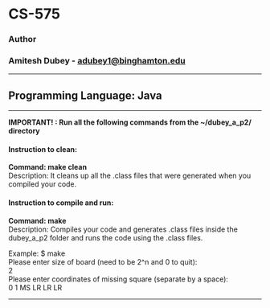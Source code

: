 # CS-575

### Author

### Amitesh Dubey - adubey1@binghamton.edu

---

## Programming Language: Java

---

**IMPORTANT! : Run all the following commands from the ~/dubey_a_p2/ directory**

#### Instruction to clean:

**Command: make clean**  
Description: It cleans up all the .class files that were generated when you
compiled your code.

#### Instruction to compile and run:

**Command: make**  
Description: Compiles your code and generates .class files inside the dubey_a_p2 folder and runs the code using the .class files.

Example:
$ make  
Please enter size of board (need to be 2^n and 0 to quit):  
2  
Please enter coordinates of missing square (separate by a space):  
0 1 
MS LR 
LR LR

---

